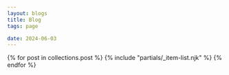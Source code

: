 ```yaml
---
layout: blogs
title: Blog
tags: page

date: 2024-06-03
---
```


{% for post in collections.post %}
{% include "partials/_item-list.njk" %}
{% endfor %}